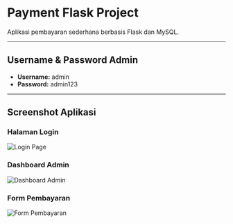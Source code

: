 # Payment Flask Project

Aplikasi pembayaran sederhana berbasis Flask dan MySQL.

---

## Username & Password Admin
- **Username:** admin  
- **Password:** admin123  

---

## Screenshot Aplikasi

### Halaman Login
![Login Page](payment-flask/screenshots/Screenshot-login.png)

### Dashboard Admin
![Dashboard Admin](screenshots/Screenshot-dashboard.png)

### Form Pembayaran
![Form Pembayaran](screenshots/Screenshot-pay.png)

